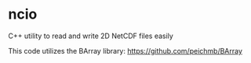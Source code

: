 # ncio
C++ utility to read and write 2D NetCDF files easily

This code utilizes the BArray library: https://github.com/peichmb/BArray
